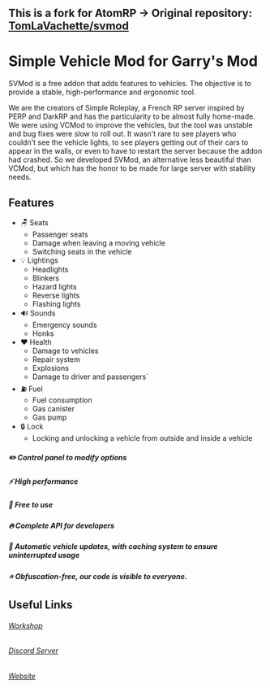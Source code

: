 ## This is a fork for AtomRP -> Original repository: [TomLaVachette/svmod](https://github.com/TomLaVachette/svmod)

# Simple Vehicle Mod for Garry's Mod

SVMod is a free addon that adds features to vehicles.
The objective is to provide a stable, high-performance and ergonomic tool.

We are the creators of Simple Roleplay, a French RP server inspired by PERP and DarkRP and has the particularity to be almost fully home-made.
We were using VCMod to improve the vehicles, but the tool was unstable and bug fixes were slow to roll out. It wasn't rare to see players who couldn't see the vehicle lights, to see players getting out of their cars to appear in the walls, or even to have to restart the server because the addon had crashed. So we developed SVMod, an alternative less beautiful than VCMod, but which has the honor to be made for large server with stability needs.

## Features
* 🪑 Seats
	* Passenger seats
	* Damage when leaving a moving vehicle
	* Switching seats in the vehicle
* 💡 Lightings
	* Headlights
	* Blinkers
	* Hazard lights
	* Reverse lights
	* Flashing lights
* 🔊 Sounds
	* Emergency sounds
	* Honks
* ❤️ Health
	* Damage to vehicles
	* Repair system
	* Explosions
	* Damage to driver and passengers`
* ⛽ Fuel
	* Fuel consumption
	* Gas canister
	* Gas pump
* 🔒 Lock
	* Locking and unlocking a vehicle from outside and inside a vehicle



##### ✏️ Control panel to modify options
##### ⚡ High performance
##### 💸 Free to use
##### 🔥 Complete API for developers
##### 🚗 Automatic vehicle updates, with caching system to ensure uninterrupted usage
##### ⭐ Obfuscation-free, our code is visible to everyone.


## Useful Links

###### [Workshop](https://steamcommunity.com/sharedfiles/filedetails/?id=2345458660)
###### [Discord Server](https://discord.com/invite/bpAGnF8xGw)
###### [Website](https://www.svmod.com)
